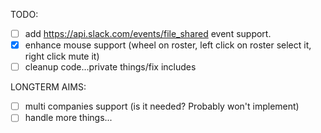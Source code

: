 TODO:

- [ ] add https://api.slack.com/events/file_shared event support.
- [x] enhance mouse support (wheel on roster, left click on roster select it, right click mute it)
- [ ] cleanup code...private things/fix includes

LONGTERM AIMS:

- [ ] multi companies support (is it needed? Probably won't implement)
- [ ] handle more things...

